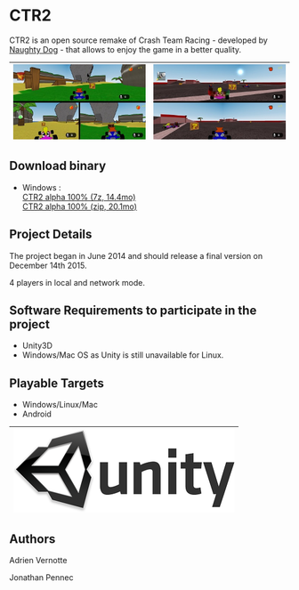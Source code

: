 CTR2
============
CTR2 is an open source remake of Crash Team Racing - developed by [Naughty Dog](http://www.naughtydog.com) - that allows to enjoy the game in a better quality.

| ![CTR2](https://raw.githubusercontent.com/AdrienVR/CTR2/master/ctr2_preview.jpg "Warning, this a preview of the alpha version") | ![CTR2](https://raw.githubusercontent.com/AdrienVR/CTR2/master/ctr2_race_preview.jpg "Warning, this a preview of the alpha version") |
|:----:|:----:|

## Download binary

* Windows :  
		[CTR2 alpha 100% (7z, 14.4mo)](https://drive.google.com/uc?export=download&id=0B2xlFxzCEekzN1dNSjBNazBsLTA)  
		[CTR2 alpha 100% (zip, 20.1mo)](https://drive.google.com/uc?export=download&id=0B2xlFxzCEekzNjZJZ2hFM3c4ek0)  

## Project Details

The project began in June 2014 and should release a final version on December 14th 2015.  
  
4 players in local and network mode.

## Software Requirements to participate in the project

* Unity3D
* Windows/Mac OS as Unity is still unavailable for Linux.

## Playable Targets

* Windows/Linux/Mac
* Android

| ![Unity3D](https://raw.githubusercontent.com/AdrienVR/CTR2/master/unity.png "Unity3D") |
|:----:|

## Authors

Adrien Vernotte  

Jonathan Pennec  
